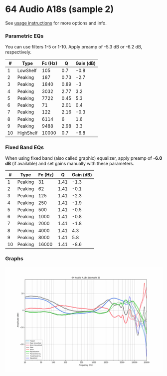 # 64 Audio A18s (sample 2)
See [usage instructions](https://github.com/jaakkopasanen/AutoEq#usage) for more options and info.

### Parametric EQs
You can use filters 1-5 or 1-10. Apply preamp of -5.3 dB or -6.2 dB, respectively.

|   # | Type      |   Fc (Hz) |    Q |   Gain (dB) |
|-----|-----------|-----------|------|-------------|
|   1 | LowShelf  |       105 | 0.7  |        -0.8 |
|   2 | Peaking   |       187 | 0.73 |        -2.7 |
|   3 | Peaking   |      1840 | 0.89 |        -3   |
|   4 | Peaking   |      3032 | 2.77 |         3.2 |
|   5 | Peaking   |      7722 | 0.45 |         5.3 |
|   6 | Peaking   |        71 | 2.01 |         0.4 |
|   7 | Peaking   |       122 | 2.16 |        -0.3 |
|   8 | Peaking   |      6114 | 6    |         1.6 |
|   9 | Peaking   |      9488 | 2.98 |         3.3 |
|  10 | HighShelf |     10000 | 0.7  |        -6.8 |

### Fixed Band EQs
When using fixed band (also called graphic) equalizer, apply preamp of **-6.0 dB** (if available) and set gains manually with these parameters.

|   # | Type    |   Fc (Hz) |    Q |   Gain (dB) |
|-----|---------|-----------|------|-------------|
|   1 | Peaking |        31 | 1.41 |        -1.3 |
|   2 | Peaking |        62 | 1.41 |        -0.1 |
|   3 | Peaking |       125 | 1.41 |        -2.3 |
|   4 | Peaking |       250 | 1.41 |        -1.9 |
|   5 | Peaking |       500 | 1.41 |        -0.5 |
|   6 | Peaking |      1000 | 1.41 |        -0.8 |
|   7 | Peaking |      2000 | 1.41 |        -1.8 |
|   8 | Peaking |      4000 | 1.41 |         4.3 |
|   9 | Peaking |      8000 | 1.41 |         5.8 |
|  10 | Peaking |     16000 | 1.41 |        -8.6 |

### Graphs
![](./64%20Audio%20A18s%20(sample%202).png)
